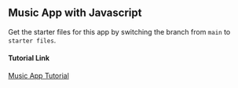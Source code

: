 ## Music App with Javascript

Get the starter files for this app by switching the branch from `main` to `starter files`.

#### Tutorial Link

[Music App Tutorial](https://youtu.be/jNKcdeYUNGI)

